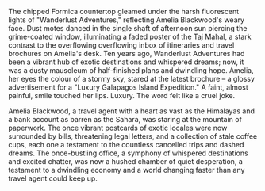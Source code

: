 The chipped Formica countertop gleamed under the harsh fluorescent lights of "Wanderlust Adventures," reflecting Amelia Blackwood's weary face.  Dust motes danced in the single shaft of afternoon sun piercing the grime-coated window, illuminating a faded poster of the Taj Mahal, a stark contrast to the overflowing overflowing inbox of itineraries and travel brochures on Amelia's desk.  Ten years ago, Wanderlust Adventures had been a vibrant hub of exotic destinations and whispered dreams; now, it was a dusty mausoleum of half-finished plans and dwindling hope. Amelia, her eyes the colour of a stormy sky, stared at the latest brochure – a glossy advertisement for a "Luxury Galapagos Island Expedition."  A faint, almost painful, smile touched her lips.  Luxury.  The word felt like a cruel joke.


Amelia Blackwood, a travel agent with a heart as vast as the Himalayas and a bank account as barren as the Sahara, was staring at the mountain of paperwork.  The once vibrant postcards of exotic locales were now surrounded by bills, threatening legal letters, and a collection of stale coffee cups, each one a testament to the countless cancelled trips and dashed dreams.  The once-bustling office, a symphony of whispered destinations and excited chatter, was now a hushed chamber of quiet desperation, a testament to a dwindling economy and a world changing faster than any travel agent could keep up.
